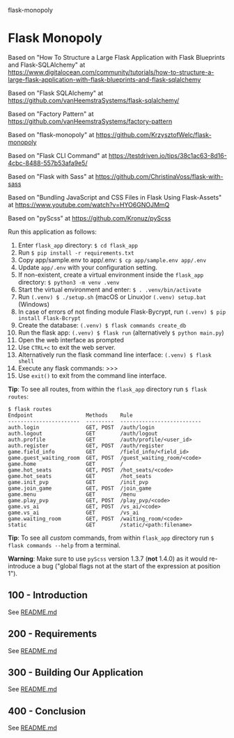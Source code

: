 flask-monopoly
# Flask Monopoly

Based on "How To Structure a Large Flask Application with Flask Blueprints and Flask-SQLAlchemy" at https://www.digitalocean.com/community/tutorials/how-to-structure-a-large-flask-application-with-flask-blueprints-and-flask-sqlalchemy

Based on "Flask SQLAlchemy" at https://github.com/vanHeemstraSystems/flask-sqlalchemy/

Based on "Factory Pattern" at https://github.com/vanHeemstraSystems/factory-pattern

Based on "flask-monopoly" at https://github.com/KrzysztofWelc/flask-monopoly

Based on "Flask CLI Command" at https://testdriven.io/tips/38c1ac63-8d16-4cbc-8488-557b53afa9e5/

Based on "Flask with Sass" at https://github.com/ChristinaVoss/flask-with-sass

Based on "Bundling JavaScript and CSS Files in Flask Using Flask-Assets" at https://www.youtube.com/watch?v=HYO6GNOJMmQ

Based on "pyScss" at https://github.com/Kronuz/pyScss

Run this application as follows:

1) Enter ```flask_app``` directory: ```$ cd flask_app```
2) Run ```$ pip install -r requirements.txt```
3) Copy app/sample.env to app/.env: ```$ cp app/sample.env app/.env```
4) Update ```app/.env``` with your configuration setting.
5) If non-existent, create a virtual environment inside the ```flask_app``` directory: ```$ python3 -m venv .venv```
6) Start the virtual environment and enter: ```$ . .venv/bin/activate```
7) Run ```(.venv) $ ./setup.sh``` (macOS or Linux)or ```(.venv) setup.bat``` (Windows)
8) In case of errors of not finding module Flask-Bycrypt, run ```(.venv) $ pip install Flask-Bcrypt```
9) Create the database: ```(.venv) $ flask commands create_db```
10) Run the flask app: ```(.venv) $ flask run``` (alternatively ```$ python main.py```)
11) Open the web interface as prompted
12) Use ```CTRL+c``` to exit the web server.
13) Alternatively run the flask command line interface: ```(.venv) $ flask shell```
14) Execute any flask commands: >>>
15) Use ```exit()``` to exit from the command line interface.

**Tip**: To see all routes, from within the ```flask_app``` directory run ```$ flask routes```:

```
$ flask routes
Endpoint                 Methods    Rule                      
-----------------------  ---------  --------------------------
auth.login               GET, POST  /auth/login               
auth.logout              GET        /auth/logout              
auth.profile             GET        /auth/profile/<user_id>   
auth.register            GET, POST  /auth/register            
game.field_info          GET        /field_info/<field_id>    
game.guest_waiting_room  GET, POST  /guest_waiting_room/<code>
game.home                GET        /                         
game.hot_seats           GET, POST  /hot_seats/<code>         
game.hot_seats           GET        /hot_seats                
game.init_pvp            GET        /init_pvp                 
game.join_game           GET, POST  /join_game                
game.menu                GET        /menu                     
game.play_pvp            GET, POST  /play_pvp/<code>          
game.vs_ai               GET, POST  /vs_ai/<code>             
game.vs_ai               GET        /vs_ai                    
game.waiting_room        GET, POST  /waiting_room/<code>      
static                   GET        /static/<path:filename>
```

**Tip**: To see all *custom* commands, from within ```flask_app``` directory run ```$ flask commands --help``` from a terminal.

**Warning**: Make sure to use ```pyScss``` version 1.3.7 (**not** 1.4.0) as it would re-introduce a bug ("global flags not at the start of the expression at position 1").

## 100 - Introduction

See [README.md](./100/README.md)

## 200 - Requirements

See [README.md](./200/README.md)

## 300 - Building Our Application

See [README.md](./300/README.md)

## 400 - Conclusion

See [README.md](./400/README.md)